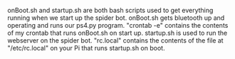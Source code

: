 onBoot.sh and startup.sh are both bash scripts used to get everything running when we start up the spider bot. onBoot.sh gets bluetooth up and operating and runs our ps4.py program. "crontab -e" contains the contents of my crontab that runs onBoot.sh on start up. startup.sh is used to run the webserver on the spider bot. "rc.local" contains the contents of the file at "/etc/rc.local" on your Pi that runs startup.sh on boot. 
